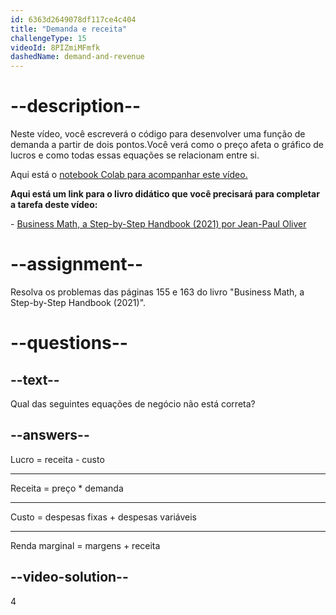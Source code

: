```yaml
---
id: 6363d2649078df117ce4c404
title: "Demanda e receita"
challengeType: 15
videoId: 8PIZmiMFmfk
dashedName: demand-and-revenue
---
```


# --description--

Neste vídeo, você escreverá o código para desenvolver uma função de demanda a partir de dois pontos.Você verá como o preço afeta o gráfico de lucros e como todas essas equações se relacionam entre si.

Aqui está o <a href="https://colab.research.google.com/drive/1foxkSd90q1tHCSqyY6NFAEnMfH0nNwXe?usp=sharing" target="_blank" rel="noopener noreferrer nofollow">notebook Colab para acompanhar este vídeo.</a>

**Aqui está um link para o livro didático que você precisará para completar a tarefa deste vídeo:**

\- <a href="https://lyryx.com/subjects/business/business-mathematics/" target="_blank" rel="noopener noreferrer nofollow">Business Math, a Step-by-Step Handbook (2021) por Jean-Paul Oliver</a>

# --assignment--

Resolva os problemas das páginas 155 e 163 do livro "Business Math, a Step-by-Step Handbook (2021)".

# --questions--

## --text--

Qual das seguintes equações de negócio não está correta?

## --answers--

Lucro = receita - custo

---

Receita = preço * demanda

---

Custo = despesas fixas + despesas variáveis

---

Renda marginal = margens + receita

## --video-solution--

4
